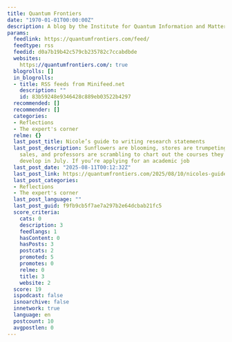 ```yaml
---
title: Quantum Frontiers
date: "1970-01-01T00:00:00Z"
description: A blog by the Institute for Quantum Information and Matter @ Caltech
params:
  feedlink: https://quantumfrontiers.com/feed/
  feedtype: rss
  feedid: d0a7b19b42c579cb235782c7ccabdbde
  websites:
    https://quantumfrontiers.com/: true
  blogrolls: []
  in_blogrolls:
  - title: RSS feeds from Minifeed.net
    description: ""
    id: 83b59248e9346428c889eb03522b4297
  recommended: []
  recommender: []
  categories:
  - Reflections
  - The expert's corner
  relme: {}
  last_post_title: Nicole’s guide to writing research statements
  last_post_description: Sunflowers are blooming, stores are trumpeting back-to-school
    sales, and professors are scrambling to chart out the courses they planned to
    develop in July. If you’re applying for an academic job
  last_post_date: "2025-08-11T00:12:32Z"
  last_post_link: https://quantumfrontiers.com/2025/08/10/nicoles-guide-to-writing-research-statements/
  last_post_categories:
  - Reflections
  - The expert's corner
  last_post_language: ""
  last_post_guid: f9fb9cb5f7ae7a297b2e64dcbab21fc5
  score_criteria:
    cats: 0
    description: 3
    feedlangs: 1
    hasContent: 0
    hasPosts: 3
    postcats: 2
    promoted: 5
    promotes: 0
    relme: 0
    title: 3
    website: 2
  score: 19
  ispodcast: false
  isnoarchive: false
  innetwork: true
  language: en
  postcount: 10
  avgpostlen: 0
---
```

